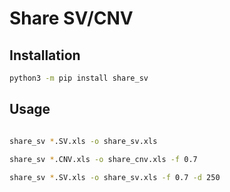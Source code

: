 # Share SV/CNV

## Installation
```bash
python3 -m pip install share_sv
```

## Usage
```bash

share_sv *.SV.xls -o share_sv.xls

share_sv *.CNV.xls -o share_cnv.xls -f 0.7
      
share_sv *.SV.xls -o share_sv.xls -f 0.7 -d 250
```
